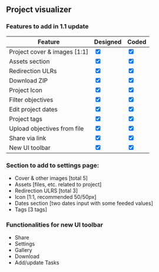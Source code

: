 ## Project visualizer

### Features to add in 1.1 update

Feature | Designed | Coded
-|-|-
Project cover & images [1:1] | <input type="checkbox" checked> | <input type="checkbox" checked>
Assets section               | <input type="checkbox" checked> | <input type="checkbox" checked>
Redirection ULRs             | <input type="checkbox" checked> | <input type="checkbox" checked>
Download ZIP                 | <input type="checkbox" checked> | <input type="checkbox" checked>
Project Icon                 | <input type="checkbox" checked> | <input type="checkbox" checked>
Filter objectives            | <input type="checkbox" checked> | <input type="checkbox" checked>
Edit project dates           | <input type="checkbox" checked> | <input type="checkbox" checked>
Project tags                 | <input type="checkbox" checked> | <input type="checkbox" checked>
Upload objectives from file  | <input type="checkbox" checked> | <input type="checkbox" checked>
Share via link               | <input type="checkbox" checked> | <input type="checkbox" checked>
New UI toolbar               | <input type="checkbox" checked> | <input type="checkbox" checked>

### Section to add to settings page:
- Cover & other images [total 5]
- Assets [files, etc. related to project]
- Redirection ULRS [total 3]
- Icon [1:1, recommended 50/50px]
- Dates section [two dates input with some feeded values]
- Tags [3 tags]

### Functionalities for new UI toolbar
- Share
- Settings
- Gallery
- Download
- Add/update Tasks